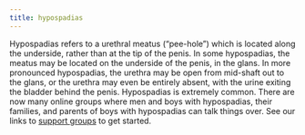 ```yaml
---
title: hypospadias
---
```


Hypospadias refers to a urethral meatus (&#8220;pee-hole&#8221;) which is located along the underside, rather than at the tip of the penis. In some hypospadias, the meatus may be located on the underside of the penis, in the glans. In more pronounced hypospadias, the urethra may be open from mid-shaft out to the glans, or the urethra may even be entirely absent, with the urine exiting the bladder behind the penis. Hypospadias is extremely common. There are now many online groups where men and boys with hypospadias, their families, and parents of boys with hypospadias can talk things over. See our links to [support groups][1] to get started.

 [1]: /support